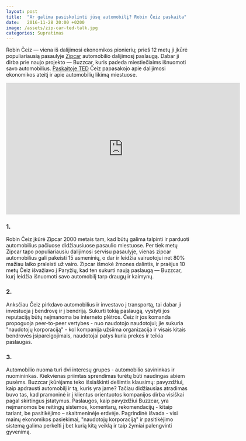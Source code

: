 ```yaml
---
layout: post
title:  "Ar galima pasiskolinti jūsų automobilį? Rоbin Čеiz paskaita"
date:   2016-11-28 20:00 +0200
image: /assets/zip-car-ted-talk.jpg
categories: Supratimas
---
```


<p>
Robin Čeiz — viena iš dalijimosi ekonomikos pionierių; prieš 12 mеtų ji įkūrė populiariausią
pasaulyjе <a href="http://www.zipcar.com/" target="_blank">Zipcar</a> automobilio dalijimosį paslaugą. Dabar ji dirba prie naujo projekto — Buzzcar, kuris padeda
miestiečiaims išnuomoti savo automobilius. <a href="http://www.ted.com/talks/robin_chase_excuse_me_may_i_rent_your_car" target="_blank">Paskaitoje TED</a> Čeiz papasakojo
apie dalijimosi ekonomikos ateitį ir apie automobilių likimą miestuose.
</p>

<div class="video-container">
<iframe src="https://embed.ted.com/talks/robin_chase_excuse_me_may_i_rent_your_car" width="640" height="360" frameborder="0" scrolling="no" webkitAllowFullScreen mozallowfullscreen allowFullScreen></iframe>
</div>

<h3>1.</h3>
<p>
Robin Čeiz įkūrė Zipcar 2000 metais tam, kad būtų galima talpinti ir parduoti automobilius pačiuose didžiausiuose pasaulio miestuose. Per tiek metų Zipcar tapo populiariausiu dalijimosi servisu pasaulyje, vienas zipcar automobilius gali pakeisti 15 asmeninių, o dar ir leidžia vairuotojui net 80% mažiau laiko praleisti už vairo. Zipcar išmokė žmones dalintis, ir praėjus 10 metų Čeiz išvažiavo į Paryžių, kad ten sukurti naują paslaugą — Buzzcar, kurį leidžia išnuomoti savo
automobilį tarp draugų ir kaimynų.
</p>
<h3>2.</h3>
<p>Anksčiau Čeiz pirkdavo automobilius ir investavo į transportą, tai dabar ji investuoja į bendrovę ir į bendriją. Sukurti tokią paslaugą, vystyti jos reputaciją būtų neįmanoma be interneto
plėtros. Čeiz ir jos komanda propoguoja <span class="italic">peer-to-peer</span> vertybes - nuo naudotojo naudotojui; jie sukuria "naudotojų korporaciją" - kol kompanija užsiima organizacija ir visais kitais bendrovės įsipareigojimais, naudotojai patys kuria prekes ir teikia paslaugas.</p>

<h3>3.</h3>
<p>
Automobilio nuoma turi dvi interesų grupes - automobilio savininkas ir nuomininkas. Kiekvienas priimtas sprendimas turėtų būti naudingas abiem pusėms. Buzzcar
įkūrėjams teko išsiaškinti dešimtis klausimų: pavyzdžiui, kaip apdrausti automobilį ir tą, kuris yra
jame? Tačiau didžiausias atradimas buvo tas, kad pramoninė ir į klientus orientuotos kompanijos dirba
visiškai pagal skirtingus įstatymus. Paslaugos, kaip pavyzdžiui Buzzcar, yra neįmanomos be
reitingų sistemos, komentarų, rekomendacijų - kitaip tariant, be pasitikėjimo – skaitmeninėje erdvėje.
Pagrindinė išvada - visi mainų ekonomikos pasiekimai, "naudotojų korporaciją" ir
pasitikėjimo sistemą galima perkelti į bet kurią kitą veiklą ir taip žymiai palengvinti gyvenimą.
</p>
